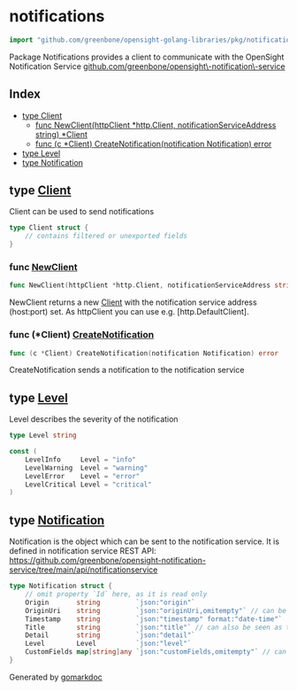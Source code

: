 <!-- gomarkdoc:embed:start -->

<!-- Code generated by gomarkdoc. DO NOT EDIT -->

# notifications

```go
import "github.com/greenbone/opensight-golang-libraries/pkg/notifications"
```

Package Notifications provides a client to communicate with the OpenSight Notification Service [github.com/greenbone/opensight\\\-notification\\\-service](<https://pkg.go.dev/github.com/greenbone/opensight-notification-service/>)

## Index

- [type Client](<#Client>)
  - [func NewClient\(httpClient \*http.Client, notificationServiceAddress string\) \*Client](<#NewClient>)
  - [func \(c \*Client\) CreateNotification\(notification Notification\) error](<#Client.CreateNotification>)
- [type Level](<#Level>)
- [type Notification](<#Notification>)


<a name="Client"></a>
## type [Client](<https://github.com/greenbone/opensight-golang-libraries/blob/main/pkg/notifications/notification.go#L21-L24>)

Client can be used to send notifications

```go
type Client struct {
    // contains filtered or unexported fields
}
```

<a name="NewClient"></a>
### func [NewClient](<https://github.com/greenbone/opensight-golang-libraries/blob/main/pkg/notifications/notification.go#L28>)

```go
func NewClient(httpClient *http.Client, notificationServiceAddress string) *Client
```

NewClient returns a new [Client](<#Client>) with the notification service address \(host:port\) set. As httpClient you can use e.g. \[http.DefaultClient\].

<a name="Client.CreateNotification"></a>
### func \(\*Client\) [CreateNotification](<https://github.com/greenbone/opensight-golang-libraries/blob/main/pkg/notifications/notification.go#L36>)

```go
func (c *Client) CreateNotification(notification Notification) error
```

CreateNotification sends a notification to the notification service

<a name="Level"></a>
## type [Level](<https://github.com/greenbone/opensight-golang-libraries/blob/main/pkg/notifications/model.go#L21>)

Level describes the severity of the notification

```go
type Level string
```

<a name="LevelInfo"></a>

```go
const (
    LevelInfo     Level = "info"
    LevelWarning  Level = "warning"
    LevelError    Level = "error"
    LevelCritical Level = "critical"
)
```

<a name="Notification"></a>
## type [Notification](<https://github.com/greenbone/opensight-golang-libraries/blob/main/pkg/notifications/model.go#L9-L18>)

Notification is the object which can be sent to the notification service. It is defined in notification service REST API: https://github.com/greenbone/opensight-notification-service/tree/main/api/notificationservice

```go
type Notification struct {
    // omit property `Id` here, as it is read only
    Origin       string         `json:"origin"`
    OriginUri    string         `json:"originUri,omitempty"` // can be used to provide a link to the origin
    Timestamp    string         `json:"timestamp" format:"date-time"`
    Title        string         `json:"title"` // can also be seen as the 'type'
    Detail       string         `json:"detail"`
    Level        Level          `json:"level"`
    CustomFields map[string]any `json:"customFields,omitempty"` // can contain arbitrary structured information about the notification
}
```

Generated by [gomarkdoc](<https://github.com/princjef/gomarkdoc>)


<!-- gomarkdoc:embed:end -->